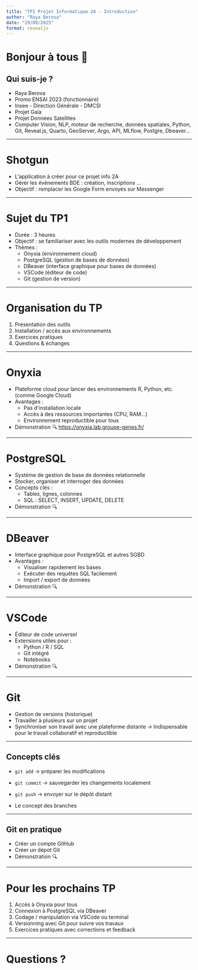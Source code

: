 ```yaml
---
title: "TP1 Projet Informatique 2A - Introduction"
author: "Raya Berova"
date: "29/08/2025"
format: revealjs
---
```


# Bonjour à tous 👋

## Qui suis-je ?

- Raya Berova
- Promo ENSAI 2023 (fonctionnaire)
- Insee - Direction Générale - DMCSI
- Projet Gaïa
- Projet Données Satellites
- Computer Vision, NLP, moteur de recherche, données spatiales, Python, Git, Reveal.js, Quarto, GeoServer, Argo, API, MLflow, Postgre, Dbeaver...

---

# Shotgun

- L'application à créer pour ce projet info 2A
- Gérer les évènements BDE : création, inscriptions ...
- Objectif : remplacer les Google Form envoyés sur Messenger

---

# Sujet du TP1

- Durée : 3 heures
- Objectif : se familiariser avec les outils modernes de développement
- Thèmes :
  - Onyxia (environnement cloud)
  - PostgreSQL (gestion de bases de données)
  - DBeaver (interface graphique pour bases de données)
  - VSCode (éditeur de code)
  - Git (gestion de version)

---

# Organisation du TP

1. Présentation des outils
2. Installation / accès aux environnements
3. Exercices pratiques
4. Questions & échanges

---

# Onyxia

- Plateforme cloud pour lancer des environnements R, Python, etc. (comme Google Cloud)
- Avantages :
  - Pas d'installation locale
  - Accès à des ressources importantes (CPU, RAM...)
  - Environnement reproductible pour tous
- Démonstration 🔍 https://onyxia.lab.groupe-genes.fr/

---

# PostgreSQL

- Système de gestion de base de données relationnelle
- Stocker, organiser et interroger des données
- Concepts clés :
  - Tables, lignes, colonnes
  - SQL : SELECT, INSERT, UPDATE, DELETE
- Démonstration 🔍 

---

# DBeaver

- Interface graphique pour PostgreSQL et autres SGBD
- Avantages :
  - Visualiser rapidement les bases
  - Exécuter des requêtes SQL facilement
  - Import / export de données
- Démonstration 🔍 

---

# VSCode

- Éditeur de code universel
- Extensions utiles pour :
  - Python / R / SQL
  - Git intégré
  - Notebooks
- Démonstration 🔍 

---

# Git

- Gestion de versions (historique)
- Travailler à plusieurs sur un projet
- Synchroniser son travail avec une plateforme distante
-> Indispensable pour le travail collaboratif et reproductible 

---

## Concepts clés

- `git add` → préparer les modifications
- `git commit` → sauvegarder les changements localement
- `git push` → envoyer sur le dépôt distant

- Le concept des branches
---

## Git en pratique

- Créer un compte GitHub
- Créer un dépot Git
- Démonstration 🔍 

---

# Pour les prochains TP

1. Accès à Onyxia pour tous
2. Connexion à PostgreSQL via DBeaver
3. Codage / manipulation via VSCode ou terminal
4. Versionning avec Git pour suivre vos travaux
5. Exercices pratiques avec corrections et feedback

---

# Questions ?
